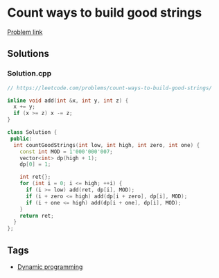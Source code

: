 # Count ways to build good strings

[Problem link](https://leetcode.com/problems/count-ways-to-build-good-strings/)

## Solutions


### Solution.cpp
```cpp
// https://leetcode.com/problems/count-ways-to-build-good-strings/

inline void add(int &x, int y, int z) {
  x += y;
  if (x >= z) x -= z;
}

class Solution {
 public:
  int countGoodStrings(int low, int high, int zero, int one) {
    const int MOD = 1'000'000'007;
    vector<int> dp(high + 1);
    dp[0] = 1;

    int ret{};
    for (int i = 0; i <= high; ++i) {
      if (i >= low) add(ret, dp[i], MOD);
      if (i + zero <= high) add(dp[i + zero], dp[i], MOD);
      if (i + one <= high) add(dp[i + one], dp[i], MOD);
    }
    return ret;
  }
};
```
## Tags

* [Dynamic programming](/Collections/dynamic-programming.md#dynamic-programming)
